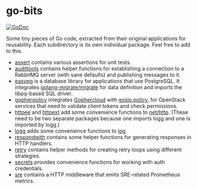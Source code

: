 # go-bits

[![GoDoc](https://godoc.org/github.com/sapcc/go-bits?status.svg)](https://godoc.org/github.com/sapcc/go-bits)

Some tiny pieces of Go code, extracted from their original applications for
reusability. Each subdirectory is its own individual package. Feel free to add
to this.

* [assert](./assert) contains various assertions for unit tests.
* [audittools](./audittools) contains helper functions for establishing a connection to a RabbitMQ server (with sane defaults) and publishing messages to it.
* [easypg](./postlite) is a database library for applications that use PostgreSQL. It integrates [golang-migrate/migrate](https://github.com/golang-migrate/migrate) for data definition and imports the libpq-based SQL driver.
* [gopherpolicy](./gopherpolicy) integrates [Gophercloud](https://github.com/gophercloud/gophercloud) with [goslo.policy](https://github.com/databus23/goslo.policy), for OpenStack services that need to validate client tokens and check permissions.
* [httpee](./httpee) and [httpext](./httpext) add some convenience functions to [net/http](https://golang.org/pkg/http/). (These need to be two separate packages because one imports logg and one is imported by logg.)
* [logg](./logg) adds some convenience functions to [log](https://golang.org/pkg/log/).
* [respondwith](./respondwith) contains some helper functions for generating responses in HTTP handlers.
* [retry](./retry) contains helper methods for creating retry loops using different strategies.
* [secrets](./secrets) provides convenience functions for working with auth credentials.
* [sre](./sre) contains a HTTP middleware that emits SRE-related Prometheus metrics.

